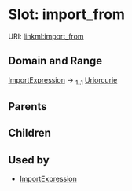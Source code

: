 
# Slot: import_from




URI: [linkml:import_from](https://w3id.org/linkml/import_from)


## Domain and Range

[ImportExpression](ImportExpression.md) &#8594;  <sub>1..1</sub> [Uriorcurie](types/Uriorcurie.md)

## Parents


## Children


## Used by

 * [ImportExpression](ImportExpression.md)
